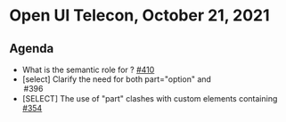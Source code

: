 # Open UI Telecon, October 21, 2021

## Agenda
  - What is the semantic role for <popup>? [#410](https://github.com/openui/open-ui/issues/410)
  - [select] Clarify the need for both part="option" and <option> [#396](https://github.com/openui/open-ui/issues/396)
  - [SELECT] The use of "part" clashes with custom elements containing <selectmenu> [#354](https://github.com/openui/open-ui/issues/354)
